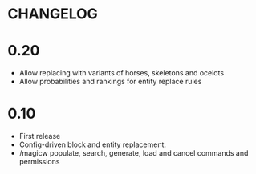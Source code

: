# CHANGELOG

# 0.20

 - Allow replacing with variants of horses, skeletons and ocelots
 - Allow probabilities and rankings for entity replace rules

# 0.10

 - First release
 - Config-driven block and entity replacement.
 - /magicw populate, search, generate, load and cancel commands and permissions

